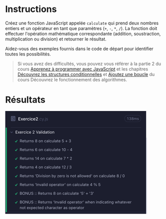 # Instructions

Créez une fonction JavaScript appelée `calculate` qui prend deux nombres entiers et un opérateur en tant que paramètres (`+`, `-`, `*`, `/`). La fonction doit effectuer l'opération mathématique correspondante (addition, soustraction, multiplication ou division) et retourner le résultat.

Aidez-vous des exemples fournis dans le code de départ pour identifier toutes les possibilités.

> Si vous avez des difficultés, vous pouvez vous référer à la partie 2 du cours [Apprenez à programmer avec JavaScript](https://openclassrooms.com/fr/courses/7696886-apprenez-a-programmer-avec-javascript/8205116-apprehendez-la-logique-de-programmation) et les chapitres [Découvrez les structures conditionnelles](https://openclassrooms.com/fr/courses/7527306-decouvrez-le-fonctionnement-des-algorithmes/7759802-decouvrez-les-structures-conditionnelles) et [Ajoutez une boucle](https://openclassrooms.com/fr/courses/7527306-decouvrez-le-fonctionnement-des-algorithmes/7759934-ajoutez-une-boucle) du cours Découvrez le fonctionnement des algorithmes.

# Résultats

![img.png](img.png)
